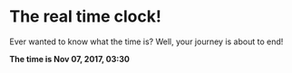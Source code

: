 # The real time clock!

Ever wanted to know what the time is? Well, your journey is about to end!

**The time is Nov 07, 2017, 03:30**